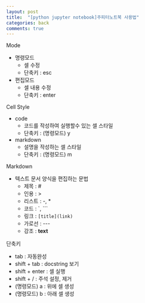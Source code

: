 ```yaml
---
layout: post
title:  "[python jupyter notebook]주피터노트북 사용법"
categories: back
comments: true
---
```


Mode

- 명령모드
  - 셀 수정
  - 단축키 : esc
- 편집모드
  - 셀 내용 수정
  - 단축키 : enter



Cell Style

- code
  - 코드를 작성하여 실행할수 있는 셀 스타일
  - 단축키 : (명령모드) y
- markdown
  - 설명을 작성하는 셀 스타일
  - 단축키 : (명령모드) m



Markdown

- 텍스트 문서 양식을 편집하는 문법
  - 제목 : #
  - 인용 : >
  - 리스트 : -, *
  - 코드 : `, ```
  - 링크 : `[title](link)`
  - 가로선 : ---
  - 강조 : **text**



단축키

- tab : 자동완성
- shift + tab : docstring 보기
- shift + enter : 셀 실행
- shift + / : 주석 설정, 제거
- (명령모드) a : 위에 셀 생성
- (명령모드) b : 아래 셀 생성